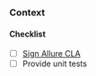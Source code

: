 <!---
Thank you so much for sending us a pull request! 

Make sure you have a clear name for your pull request. 
The name should start with a capital letter and no dot is required in the end of the sentence.
To link the request with issues use the following notation: (fixes #123, fixes #321\)

An example of good pull request names:
* Add Cucumber integration (fixes #123\)
* Add an ability to disable default plugins
* Support emoji in test descriptions
-->

### Context
<!---
Describe the problem or feature in addition to a link to the issues
-->

#### Checklist
- [ ] [Sign Allure CLA][cla]
- [ ] Provide unit tests

[cla]: https://cla-assistant.io/accept/allure-framework/allure2
